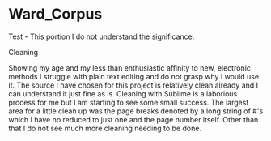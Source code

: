 # Ward_Corpus

Test - This portion I do not understand the significance.

Cleaning

Showing my age and my less than enthusiastic affinity to new, electronic methods I struggle with plain text editing and do not grasp why I would use it. The source I have chosen for this project is relatively clean already and I can understand it just fine as is. Cleaning with Sublime is a laborious process for me but I am starting to see some small success. The largest area for a little clean up was the page breaks denoted by a long string of #'s which I have no reduced to just one and the page number itself. Other than that I do not see much more cleaning needing to be done.
